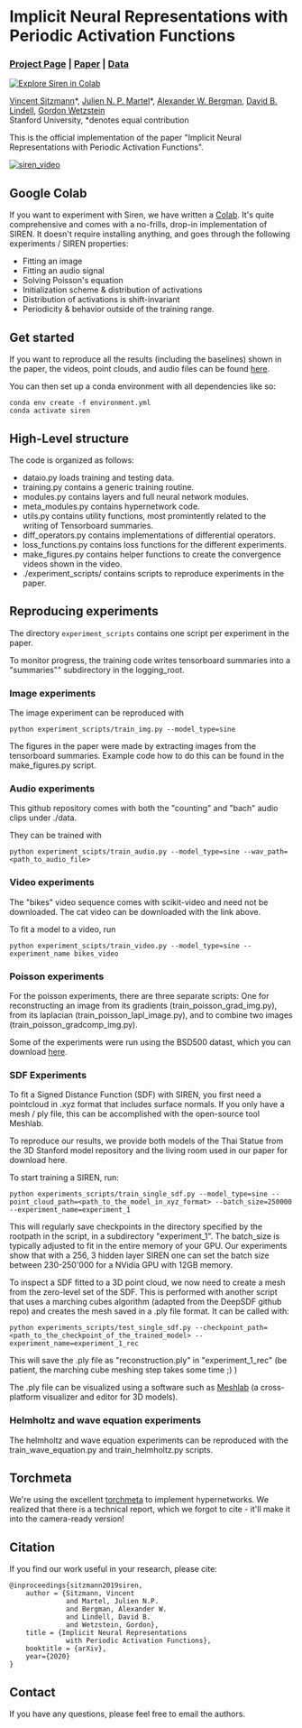 # Implicit Neural Representations with Periodic Activation Functions
### [Project Page](https://vsitzmann.github.io/siren) | [Paper](https://arxiv.org/abs/2006.09661) | [Data](https://drive.google.com/drive/folders/1_iq__37-hw7FJOEUK1tX7mdp8SKB368K?usp=sharing)
[![Explore Siren in Colab](https://colab.research.google.com/assets/colab-badge.svg)](https://colab.research.google.com/github/vsitzmann/siren/blob/master/explore_siren.ipynb)<br>

[Vincent Sitzmann](https://vsitzmann.github.io/)\*,
[Julien N. P. Martel](http://www.jmartel.net)\*,
[Alexander W. Bergman](http://alexanderbergman7.github.io),
[David B. Lindell](http://www.davidlindell.com/),
[Gordon Wetzstein](https://stanford.edu/~gordonwz/)<br>
Stanford University, \*denotes equal contribution

This is the official implementation of the paper "Implicit Neural Representations with Periodic Activation Functions".

[![siren_video](https://img.youtube.com/vi/Q2fLWGBeaiI/0.jpg)](https://www.youtube.com/watch?v=Q2fLWGBeaiI)


## Google Colab
If you want to experiment with Siren, we have written a [Colab](https://colab.research.google.com/github/vsitzmann/siren/blob/master/explore_siren.ipynb).
It's quite comprehensive and comes with a no-frills, drop-in implementation of SIREN. It doesn't require 
installing anything, and goes through the following experiments / SIREN properties:
* Fitting an image
* Fitting an audio signal
* Solving Poisson's equation
* Initialization scheme & distribution of activations
* Distribution of activations is shift-invariant
* Periodicity & behavior outside of the training range. 

## Get started
If you want to reproduce all the results (including the baselines) shown in the paper, the videos, point clouds, and 
audio files can be found [here](https://drive.google.com/drive/folders/1_iq__37-hw7FJOEUK1tX7mdp8SKB368K?usp=sharing).

You can then set up a conda environment with all dependencies like so:
```
conda env create -f environment.yml
conda activate siren
```

## High-Level structure
The code is organized as follows:
* dataio.py loads training and testing data.
* training.py contains a generic training routine.
* modules.py contains layers and full neural network modules.
* meta_modules.py contains hypernetwork code.
* utils.py contains utility functions, most promintently related to the writing of Tensorboard summaries.
* diff_operators.py contains implementations of differential operators.
* loss_functions.py contains loss functions for the different experiments.
* make_figures.py contains helper functions to create the convergence videos shown in the video.
* ./experiment_scripts/ contains scripts to reproduce experiments in the paper.

## Reproducing experiments
The directory `experiment_scripts` contains one script per experiment in the paper.

To monitor progress, the training code writes tensorboard summaries into a "summaries"" subdirectory in the logging_root.

### Image experiments
The image experiment can be reproduced with
```
python experiment_scripts/train_img.py --model_type=sine
```
The figures in the paper were made by extracting images from the tensorboard summaries. Example code how to do this can
be found in the make_figures.py script.

### Audio experiments
This github repository comes with both the "counting" and "bach" audio clips under ./data.

They can be trained with
```
python experiment_scipts/train_audio.py --model_type=sine --wav_path=<path_to_audio_file>
```

### Video experiments
The "bikes" video sequence comes with scikit-video and need not be downloaded. The cat video can be downloaded with the
link above.

To fit a model to a video, run
```
python experiment_scipts/train_video.py --model_type=sine --experiment_name bikes_video
```

### Poisson experiments
For the poisson experiments, there are three separate scripts: One for reconstructing an image from its gradients 
(train_poisson_grad_img.py), from its laplacian (train_poisson_lapl_image.py), and to combine two images 
(train_poisson_gradcomp_img.py).

Some of the experiments were run using the BSD500 datast, which you can download [here](https://www2.eecs.berkeley.edu/Research/Projects/CS/vision/bsds/).

### SDF Experiments
To fit a Signed Distance Function (SDF) with SIREN, you first need a pointcloud in .xyz format that includes surface normals.
If you only have a mesh / ply file, this can be accomplished with the open-source tool Meshlab.

To reproduce our results, we provide both models of the Thai Statue from the 3D Stanford model repository and the living room used in our paper
for download here.

To start training a SIREN, run:
```
python experiments_scripts/train_single_sdf.py --model_type=sine --point_cloud_path=<path_to_the_model_in_xyz_format> --batch_size=250000 --experiment_name=experiment_1
```
This will regularly save checkpoints in the directory specified by the rootpath in the script, in a subdirectory "experiment_1". 
The batch_size is typically adjusted to fit in the entire memory of your GPU. 
Our experiments show that with a 256, 3 hidden layer SIREN one can set the batch size between 230-250'000 for a NVidia GPU with 12GB memory.

To inspect a SDF fitted to a 3D point cloud, we now need to create a mesh from the zero-level set of the SDF. 
This is performed with another script that uses a marching cubes algorithm (adapted from the DeepSDF github repo) 
and creates the mesh saved in a .ply file format. It can be called with:
```
python experiments_scripts/test_single_sdf.py --checkpoint_path=<path_to_the_checkpoint_of_the_trained_model> --experiment_name=experiment_1_rec 
```
This will save the .ply file as "reconstruction.ply" in "experiment_1_rec" (be patient, the marching cube meshing step takes some time ;) )

The .ply file can be visualized using a software such as [Meshlab](https://www.meshlab.net/#download) (a cross-platform visualizer and editor for 3D models).

### Helmholtz and wave equation experiments
The helmholtz and wave equation experiments can be reproduced with the train_wave_equation.py and train_helmholtz.py scripts.

## Torchmeta
We're using the excellent [torchmeta](https://github.com/tristandeleu/pytorch-meta) to implement hypernetworks. We 
realized that there is a technical report, which we forgot to cite - it'll make it into the camera-ready version!

## Citation
If you find our work useful in your research, please cite:
```
@inproceedings{sitzmann2019siren,
    author = {Sitzmann, Vincent
              and Martel, Julien N.P.
              and Bergman, Alexander W.
              and Lindell, David B.
              and Wetzstein, Gordon},
    title = {Implicit Neural Representations
              with Periodic Activation Functions},
    booktitle = {arXiv},
    year={2020}
}
```

## Contact
If you have any questions, please feel free to email the authors.
